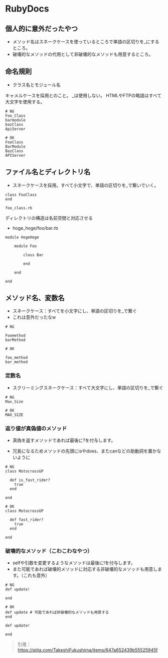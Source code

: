 # RubyDocs

## 個人的に意外だったやつ
- メソッド名はスネークケースを使っているところで単語の区切りを_にするところ。
- 破壊的なメソッドの代用として非破壊的なメソッドも用意するところ。

## 命名規則
- クラス名とモジュール名
  
キャメルケースを採用とのこと。
_は使用しない。
HTMLやFTPの略語はすべて大文字を使用する。

```
# NG
Foo_Class
barmodule
bazClass
ApiServer

# OK
FooClass
BarModule
BazClass
APIServer

```

## ファイル名とディレクトリ名

- スネークケースを採用。すべて小文字で、単語の区切りを_で繋いでいく。
  
```
class FooClass
end

foo_class.rb
```

ディレクトリの構造は名前空間と対応させる
- hoge_hoge/foo/bar.rb

```
module HogeHoge

    module Foo

        class Bar

        end

    end

end
```

## メソッド名、変数名
- スネークケース：すべてを小文字にし、単語の区切りを_で繋ぐ
- これは意外だったなw

```
# NG

Foomethod
barMethod

# OK

foo_method
bar_method

```

### 定数名
- スクリーミングスネークケース：すべて大文字にし、単語の区切りを_で繋ぐ

```
# NG
Max_Size

# OK
MAX_SIZE
```

### 返り値が真偽値のメソッド
- 真偽を返すメソッドであれば最後に?を付与します。
  
- 冗長になるためメソッドの先頭にisやdoes、またcanなどの助動詞を置かないように

```
# NG
class MotocrossGP

  def is_fast_rider?
    true
  end

end

# OK
class MotocrossGP
  
  def fast_rider?
    true
  end

end

```
  

### 破壊的なメソッド（こわこわなやつ）
- selfや引数を変更するようなメソッドは最後に!を付与します。
- また可能であれば破壊的メソッドに対応する非破壊的なメソッドも用意します。（これも意外）

```
# NG
def update!

end

# OK
def update # 可能であれば非破壊的なメソッドも用意する
end

def update!

end
```




> 引用：https://qiita.com/TakeshiFukushima/items/647a652439b55525945f